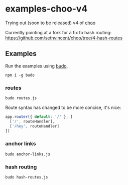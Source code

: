 # examples-choo-v4

Trying out (soon to be released) v4 of [choo](https://github.com/yoshuawuyts/choo)

Currently pointing at a fork for a fix to hash routing: https://github.com/sethvincent/choo/tree/4-hash-routes

## Examples

Run the examples using [budo](https://npmjs.com/budo).

```
npm i -g budo
```

### routes

```
budo routes.js
```

Route syntax has changed to be more concise, it's nice:

```js
app.router({ default: '/' }, [
  ['/', routeHandler],
  ['/hey', routeHandler]
])
```

### anchor links

```
budo anchor-links.js
```

### hash routing

```
budo hash-routes.js
```
